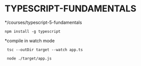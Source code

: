 TYPESCRIPT-FUNDAMENTALS
=======================
*/courses/typescript-5-fundamentals

```shell
npm install -g typescript
```

*compile in watch mode
```shell
 tsc --outDir target --watch app.ts
```

```shell
 node ./target/app.js
```